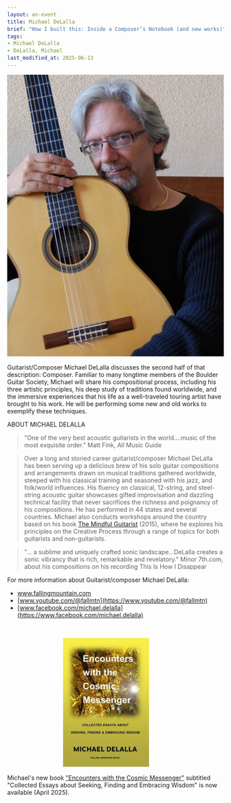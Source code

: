 ```yaml
---
layout: an-event
title: Michael DeLalla
brief: "How I built this: Inside a Composer’s Notebook (and new works)"
tags:
- Michael DeLalla
- DeLalla, Michael
last_modified_at: 2025-06-13
---
```

![Michael DeLalla](/pics/20240624-MichaelDeLalla.jpg)

Guitarist/Composer Michael DeLalla discusses the second half of that description: Composer. Familiar to many longtime members of the Boulder Guitar Society, Michael will share his compositional process, including his three artistic principles, his deep study of traditions found worldwide, and the immersive experiences that his life as a well-traveled touring artist have brought to his work. He will be performing some new and old works to exemplify these techniques.

ABOUT MICHAEL DELALLA
> "One of the very best acoustic guitarists in the world....music of the most exquisite order." Matt Fink, All Music Guide

> Over a long and storied career guitarist/composer Michael DeLalla has been serving up a delicious brew of his solo guitar compositions and arrangements drawn on musical traditions gathered worldwide, steeped with his classical training and seasoned with his jazz, and folk/world influences. His fluency on classical, 12-string, and steel-string acoustic guitar showcases gifted improvisation and dazzling technical facility that never sacrifices the richness and poignancy of his compositions. He has performed in 44 states and several countries. Michael also conducts workshops around the country based on his book [The Mindful Guitarist](https://www.fallingmountain.com/product/the-mindful-guitarist) (2015), where he explores his principles on the Creative Process through a range of topics for both guitarists and non-guitarists.

> "... a sublime and uniquely crafted sonic landscape…DeLalla creates a sonic vibrancy that is rich, remarkable and revelatory." Minor 7th.com, about his compositions on his recording This Is How I Disappear

For more information about Guitarist/composer Michael DeLalla:
* [www.fallingmountain.com ](https://www.fallingmountain.com/)
* [www.youtube.com/@fallmtn](https://www.youtube.com/@fallmtn)
* [www.facebook.com/michael.delalla](https://www.facebook.com/michael.delalla)  
<br>

<p><img src="/pics/20250425-NewDeLallaBook.jpg" alt="BookCover" style="margin-left: 130px; width: 200px;"></p>

Michael's new book ["Encounters with the Cosmic Messenger"](https://store.bookbaby.com/book/encounters-with-the-cosmic-messenger) subtitled "Collected Essays about Seeking, Finding and Embracing Wisdom" is now available (April 2025).
